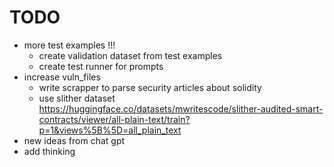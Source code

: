 # TODO
- more test examples !!!
    - create validation dataset from test examples
    - create test runner for prompts
- increase vuln_files
    - write scrapper to parse security articles about solidity
    - use slither dataset https://huggingface.co/datasets/mwritescode/slither-audited-smart-contracts/viewer/all-plain-text/train?p=1&views%5B%5D=all_plain_text
- new ideas from chat gpt
- add thinking
